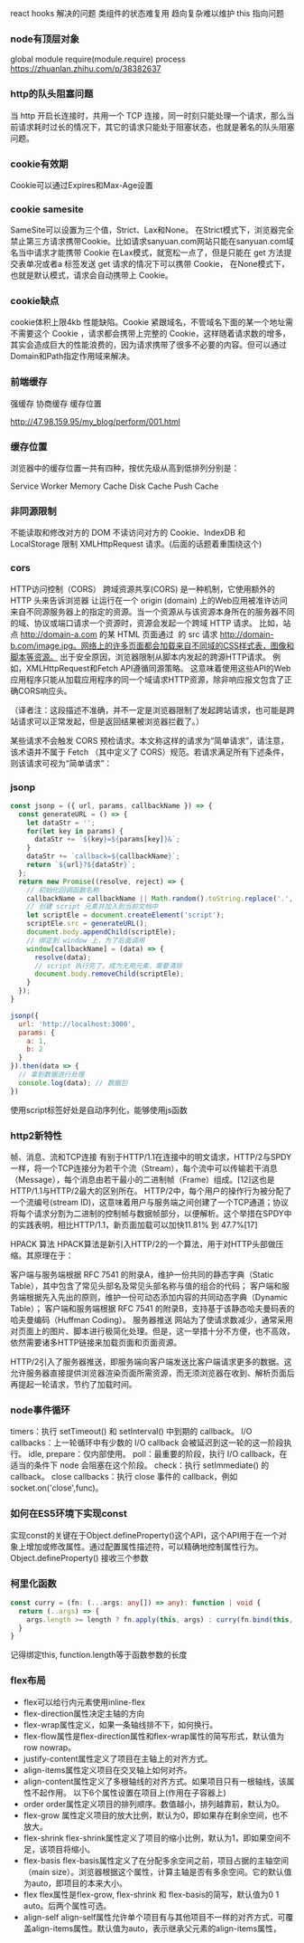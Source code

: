 react hooks 解决的问题
类组件的状态难复用
趋向复杂难以维护
this 指向问题

### node有顶层对象
global module require(module.require) process
https://zhuanlan.zhihu.com/p/38382637

### http的队头阻塞问题
当 http 开启长连接时，共用一个 TCP 连接，同一时刻只能处理一个请求，那么当前请求耗时过长的情况下，其它的请求只能处于阻塞状态，也就是著名的队头阻塞问题。

### cookie有效期
Cookie可以通过Expires和Max-Age设置

### cookie samesite
SameSite可以设置为三个值，Strict、Lax和None。
 在Strict模式下，浏览器完全禁止第三方请求携带Cookie。比如请求sanyuan.com网站只能在sanyuan.com域名当中请求才能携带 Cookie
 在Lax模式，就宽松一点了，但是只能在 get 方法提交表单况或者a 标签发送 get 请求的情况下可以携带 Cookie，
  在None模式下，也就是默认模式，请求会自动携带上 Cookie。

### cookie缺点
cookie体积上限4kb
性能缺陷。Cookie 紧跟域名，不管域名下面的某一个地址需不需要这个 Cookie ，请求都会携带上完整的 Cookie，这样随着请求数的增多，其实会造成巨大的性能浪费的，因为请求携带了很多不必要的内容。但可以通过Domain和Path指定作用域来解决。

### 前端缓存
强缓存
协商缓存
缓存位置

http://47.98.159.95/my_blog/perform/001.html

### 缓存位置
浏览器中的缓存位置一共有四种，按优先级从高到低排列分别是：

Service Worker
Memory Cache
Disk Cache
Push Cache

### 非同源限制
不能读取和修改对方的 DOM
不读访问对方的 Cookie、IndexDB 和 LocalStorage
限制 XMLHttpRequest 请求。(后面的话题着重围绕这个)

### cors
HTTP访问控制（CORS）
跨域资源共享(CORS) 是一种机制，它使用额外的 HTTP 头来告诉浏览器  让运行在一个 origin (domain) 上的Web应用被准许访问来自不同源服务器上的指定的资源。当一个资源从与该资源本身所在的服务器不同的域、协议或端口请求一个资源时，资源会发起一个跨域 HTTP 请求。
比如，站点 http://domain-a.com 的某 HTML 页面通过 <img> 的 src 请求 http://domain-b.com/image.jpg。网络上的许多页面都会加载来自不同域的CSS样式表，图像和脚本等资源。
出于安全原因，浏览器限制从脚本内发起的跨源HTTP请求。 例如，XMLHttpRequest和Fetch API遵循同源策略。 这意味着使用这些API的Web应用程序只能从加载应用程序的同一个域请求HTTP资源，除非响应报文包含了正确CORS响应头。

  （译者注：这段描述不准确，并不一定是浏览器限制了发起跨站请求，也可能是跨站请求可以正常发起，但是返回结果被浏览器拦截了。）

  
某些请求不会触发 CORS 预检请求。本文称这样的请求为“简单请求”，请注意，该术语并不属于 Fetch （其中定义了 CORS）规范。若请求满足所有下述条件，则该请求可视为“简单请求”：

### jsonp
```js
const jsonp = ({ url, params, callbackName }) => {
  const generateURL = () => {
    let dataStr = '';
    for(let key in params) {
      dataStr += `${key}=${params[key]}&`;
    }
    dataStr += `callback=${callbackName}`;
    return `${url}?${dataStr}`;
  };
  return new Promise((resolve, reject) => {
    // 初始化回调函数名称
    callbackName = callbackName || Math.random().toString.replace('.', ''); 
    // 创建 script 元素并加入到当前文档中
    let scriptEle = document.createElement('script');
    scriptEle.src = generateURL();
    document.body.appendChild(scriptEle);
    // 绑定到 window 上，为了后面调用
    window[callbackName] = (data) => {
      resolve(data);
      // script 执行完了，成为无用元素，需要清除
      document.body.removeChild(scriptEle);
    }
  });
}

```
```js
jsonp({
  url: 'http://localhost:3000',
  params: { 
    a: 1,
    b: 2
  }
}).then(data => {
  // 拿到数据进行处理
  console.log(data); // 数据包
})

```
使用script标签好处是自动序列化，能够使用js函数

### http2新特性
帧、消息、流和TCP连接
有别于HTTP/1.1在连接中的明文请求，HTTP/2与SPDY一样，将一个TCP连接分为若干个流（Stream），每个流中可以传输若干消息（Message），每个消息由若干最小的二进制帧（Frame）组成。[12]这也是HTTP/1.1与HTTP/2最大的区别所在。 HTTP/2中，每个用户的操作行为被分配了一个流编号(stream ID)，这意味着用户与服务端之间创建了一个TCP通道；协议将每个请求分割为二进制的控制帧与数据帧部分，以便解析。这个举措在SPDY中的实践表明，相比HTTP/1.1，新页面加载可以加快11.81% 到 47.7%[17]

HPACK 算法
HPACK算法是新引入HTTP/2的一个算法，用于对HTTP头部做压缩。其原理在于：

客户端与服务端根据 RFC 7541 的附录A，维护一份共同的静态字典（Static Table），其中包含了常见头部名及常见头部名称与值的组合的代码；
客户端和服务端根据先入先出的原则，维护一份可动态添加内容的共同动态字典（Dynamic Table）；
客户端和服务端根据 RFC 7541 的附录B，支持基于该静态哈夫曼码表的哈夫曼编码（Huffman Coding）。
服务器推送
网站为了使请求数减少，通常采用对页面上的图片、脚本进行极简化处理。但是，这一举措十分不方便，也不高效，依然需要诸多HTTP链接来加载页面和页面资源。

HTTP/2引入了服务器推送，即服务端向客户端发送比客户端请求更多的数据。这允许服务器直接提供浏览器渲染页面所需资源，而无须浏览器在收到、解析页面后再提起一轮请求，节约了加载时间。

### node事件循环
timers：执行 setTimeout() 和 setInterval() 中到期的 callback。
I/O callbacks：上一轮循环中有少数的 I/O callback 会被延迟到这一轮的这一阶段执行。
idle, prepare：仅内部使用。
poll：最重要的阶段，执行 I/O callback，在适当的条件下 node 会阻塞在这个阶段。
check：执行 setImmediate() 的 callback。
close callbacks：执行 close 事件的 callback，例如 socket.on('close',func)。

### 如何在ES5环境下实现const
实现const的关键在于Object.defineProperty()这个API，这个API用于在一个对象上增加或修改属性。通过配置属性描述符，可以精确地控制属性行为。Object.defineProperty() 接收三个参数

### 柯里化函数
```ts
const curry = (fn: (...args: any[]) => any): function | void {
  return (..args) => {
    args.length >= length ? fn.apply(this, args) : curry(fn.bind(this, ...args))
  }
}
```
记得绑定this, function.length等于函数参数的长度

### flex布局
- flex可以给行内元素使用inline-flex
- flex-direction属性决定主轴的方向
- flex-wrap属性定义，如果一条轴线排不下，如何换行。
- flex-flow属性是flex-direction属性和flex-wrap属性的简写形式，默认值为row nowrap。
- justify-content属性定义了项目在主轴上的对齐方式。
- align-items属性定义项目在交叉轴上如何对齐。
- align-content属性定义了多根轴线的对齐方式。如果项目只有一根轴线，该属性不起作用。
以下6个属性设置在项目上(作用在子容器上)
- order  order属性定义项目的排列顺序。数值越小，排列越靠前，默认为0。
- flex-grow  属性定义项目的放大比例，默认为0，即如果存在剩余空间，也不放大。
- flex-shrink  flex-shrink属性定义了项目的缩小比例，默认为1，即如果空间不足，该项目将缩小。
- flex-basis  flex-basis属性定义了在分配多余空间之前，项目占据的主轴空间（main size）。浏览器根据这个属性，计算主轴是否有多余空间。它的默认值为auto，即项目的本来大小。
- flex  flex属性是flex-grow, flex-shrink 和 flex-basis的简写，默认值为0 1 auto。后两个属性可选。
- align-self align-self属性允许单个项目有与其他项目不一样的对齐方式，可覆盖align-items属性。默认值为auto，表示继承父元素的align-items属性，